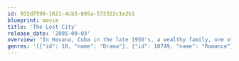 ```yaml
---
id: 932d7598-1621-4cb3-895a-572322c1e2b1
blueprint: movie
title: 'The Lost City'
release_date: '2005-09-03'
overview: "In Havana, Cuba in the late 1950's, a wealthy family, one of whose sons is a prominent nightclub owner, is caught in the violent transition from the oppressive regime of Batista to the Marxist government of Fidel Castro. Castro's regime ultimately leads the nightclub owner to flee to New York."
genres: '[{"id": 18, "name": "Drama"}, {"id": 10749, "name": "Romance"}]'
---
```

